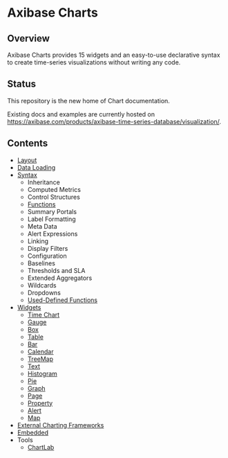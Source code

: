 # Axibase Charts

## Overview

Axibase Charts provides 15 widgets and an easy-to-use declarative syntax to create time-series visualizations without writing any code.

## Status

This repository is the new home of Chart documentation. 

Existing docs and examples are currently hosted on https://axibase.com/products/axibase-time-series-database/visualization/.

## Contents

* [Layout](layout)
* [Data Loading](integration)
* [Syntax](syntax)  
  - Inheritance
  - Computed Metrics
  - Control Structures
  - [Functions](syntax/functions.md)  
  - Summary Portals
  - Label Formatting
  - Meta Data
  - Alert Expressions
  - Linking
  - Display Filters
  - Configuration
  - Baselines
  - Thresholds and SLA
  - Extended Aggregators
  - Wildcards
  - Dropdowns
  - [Used-Defined Functions](syntax/udf.md)   
* [Widgets](widgets)
  - [Time Chart](widgets/chart)
  - [Gauge](widgets/gauge)
  - [Box](widgets/box)
  - [Table](widgets/table)
  - [Bar](widgets/bar)
  - [Calendar](widgets/calendar)
  - [TreeMap](widgets/treemap)
  - [Text](widgets/text)
  - [Histogram](widgets/histogram)
  - [Pie](widgets/pie)
  - [Graph](widgets/graph)
  - [Page](widgets/page)
  - [Property](widgets/property)
  - [Alert](widgets/alert)
  - [Map](widgets/map)
* [External Charting Frameworks](external)  
* [Embedded](embed)
* Tools
  - [ChartLab](https://apps.axibase.com/chartlab)
